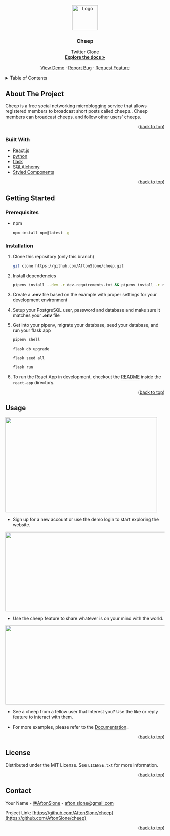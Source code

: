 <div id="top"></div>

<!-- PROJECT LOGO -->
<br />
<div align="center">
  <a href="https://github.com/AftonSlone/cheep">
    <img src="https://www.freepnglogos.com/uploads/twitter-logo-png/twitter-logo-vector-png-clipart-1.png" alt="Logo" width="80" height="80">
  </a>

<h3 align="center">Cheep</h3>

  <p align="center">
    Twitter Clone
    <br />
    <a href="https://github.com/AftonSlone/cheep"><strong>Explore the docs »</strong></a>
    <br />
    <br />
    <a href="https://afton-cheep.herokuapp.com/home">View Demo</a>
    ·
    <a href="https://github.com/AftonSlone/cheep/issues">Report Bug</a>
    ·
    <a href="https://github.com/AftonSlone/cheep/issues">Request Feature</a>
  </p>
</div>

<!-- TABLE OF CONTENTS -->
<details>
  <summary>Table of Contents</summary>
  <ol>
    <li>
      <a href="#about-the-project">About The Project</a>
      <ul>
        <li><a href="#built-with">Built With</a></li>
      </ul>
    </li>
    <li>
      <a href="#getting-started">Getting Started</a>
      <ul>
        <li><a href="#prerequisites">Prerequisites</a></li>
        <li><a href="#installation">Installation</a></li>
      </ul>
    </li>
    <li><a href="#usage">Usage</a></li>
    <li><a href="#roadmap">Roadmap</a></li>
    <li><a href="#contributing">Contributing</a></li>
    <li><a href="#license">License</a></li>
    <li><a href="#contact">Contact</a></li>
    <li><a href="#acknowledgments">Acknowledgments</a></li>
  </ol>
</details>

<!-- ABOUT THE PROJECT -->

## About The Project

Cheep is a free social networking microblogging service that allows registered members to broadcast short posts called cheeps.. Cheep members can broadcast cheeps. and follow other users' cheeps.

<p align="right">(<a href="#top">back to top</a>)</p>

### Built With

- [React.js](https://reactjs.org/)
- [python](https://www.python.org/)
- [flask](https://flask.palletsprojects.com/en/2.0.x/)
- [SQLAlchemy](https://www.sqlalchemy.org/)
- [Styled Components](https://styled-components.com/)

<p align="right">(<a href="#top">back to top</a>)</p>

<!-- GETTING STARTED -->

## Getting Started

### Prerequisites

- npm
  ```sh
  npm install npm@latest -g
  ```

### Installation

1. Clone this repository (only this branch)

   ```sh
   git clone https://github.com/AftonSlone/cheep.git
   ```

2. Install dependencies

   ```bash
   pipenv install --dev -r dev-requirements.txt && pipenv install -r requirements.txt
   ```

3. Create a **.env** file based on the example with proper settings for your
   development environment
4. Setup your PostgreSQL user, password and database and make sure it matches your **.env** file

5. Get into your pipenv, migrate your database, seed your database, and run your flask app

   ```bash
   pipenv shell
   ```

   ```bash
   flask db upgrade
   ```

   ```bash
   flask seed all
   ```

   ```bash
   flask run
   ```

6. To run the React App in development, checkout the [README](./react-app/README.md) inside the `react-app` directory.

<p align="right">(<a href="#top">back to top</a>)</p>

<!-- USAGE EXAMPLES -->

## Usage

<img src="https://i.imgur.com/s4kCcvM.png" alt="" width="480" height="300">

- Sign up for a new account or use the demo login to start exploring the website.

<img src="https://i.imgur.com/aXkJYVk.png" alt="" width="680" height="250">

- Use the cheep feature to share whatever is on your mind with the world.

<img src="https://i.imgur.com/ASeEG40.png" alt="" width="680" height="250">

- See a cheep from a fellow user that Interest you? Use the like or reply feature to interact with them.

- For more examples, please refer to the [Documentation](https://github.com/AftonSlone/cheep/wiki)\_

<p align="right">(<a href="#top">back to top</a>)</p>

<!-- ROADMAP -->

<!-- ## Roadmap

- [] Feature 1
- [] Feature 2
- [] Feature 3
  - [] Nested Feature -->

<!-- See the [open issues](https://github.com/AftonSlone/cheep/issues) for a full list of proposed features (and known issues).

<p align="right">(<a href="#top">back to top</a>)</p>





<!-- LICENSE -->

## License

Distributed under the MIT License. See `LICENSE.txt` for more information.

<p align="right">(<a href="#top">back to top</a>)</p>

<!-- CONTACT -->

## Contact

Your Name - [@AftonSlone](https://twitter.com/AftonSlone) - afton.slone@gmail.com

Project Link: [https://github.com/AftonSlone/cheep](https://github.com/AftonSlone/cheep)

<p align="right">(<a href="#top">back to top</a>)</p>
